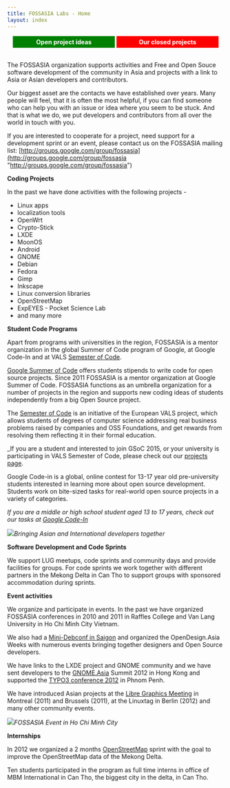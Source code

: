 ```yaml
---
title: FOSSASIA Labs - Home
layout: index
---
```

<div style="overflow: hidden; width: 100%; padding: 0px; text-align: center">
<span onclick="document.location.href = 'ideas.html'" style="min-width:45%;width:45%;display:inline-block;max-width:45%;background-color:green;color:white;margin:0;padding:5px;cursor:pointer;font-weight:bold">Open project ideas</span> 
<span onclick="document.location.href = 'archive.html'" style="min-width:45%;width:45%;display:inline-block;max-width:45%;background-color:red;color:white;margin:0;padding:5px;cursor:pointer;font-weight:bold">Our closed projects</span> 
</div>
<br/>

The FOSSASIA organization supports activities and Free and Open Souce
software development of the community in Asia and projects with a link to Asia
or Asian developers and contributors.

Our biggest asset are the contacts we have established over years. Many
people will feel, that it is often the most helpful, if you can find someone
who can help you with an issue or idea where you seem to be stuck. And that is
what we do, we put developers and contributors from all over the world in touch
with you.

If you are interested to cooperate for a project, need support for a
development sprint or an event, please contact us on the FOSSASIA mailing
list: [http://groups.google.com/group/fossasia](http://groups.google.com/group/fossasia "http://groups.google.com/group/fossasia")

**Coding Projects**

In the past we have done activities with the following projects -

*   Linux apps
*   localization tools
*   OpenWrt
*   Crypto-Stick
*   LXDE
*   MoonOS
*   Android
*   GNOME
*   Debian
*   Fedora
*   Gimp
*   Inkscape
*   Linux conversion libraries
*   OpenStreetMap
*   ExpEYES - Pocket Science Lab
*   and many more

**Student Code Programs**

Apart from programs with universities in the region, FOSSASIA is a mentor
organization in the global Summer of Code program of Google, at Google Code-In
and at VALS [Semester of Code](http://semesterofcode.com/).

[Google Summer of Code](http://google-melange.com) offers
students stipends to write code for open source projects. Since 2011
FOSSASIA is a mentor organization at Google Summer of Code. FOSSASIA functions
as an umbrella organization for a number of projects in the region and supports
new coding ideas of students independently from a big Open Source project.

The [Semester of Code](http://semesterofcode.com/) is an
initiative of the European VALS project, which allows students of degrees of
computer science addressing real business problems raised by companies and OSS
Foundations, and get rewards from resolving them reflecting it in their formal
education.

_If you are a student and interested to join GSoC 2015, or your university is
participating in VALS Semester of Code, please check out our
[projects page](/ideas.html).

Google Code-in is a global, online contest for 13-17 year old pre-university
students interested in learning more about open source development. Students
work on bite-sized tasks for real-world open source projects in a variety of
categories.

_If you are a middle or high school student aged 13 to 17 years, check out our
tasks at
[Google Code-In](http://www.google-melange.com/gci/org/google/gci2014/fossasia)_

![](http://blog.fossasia.org/sites/default/files/DSC_0494_0.JPG)_Bringing Asian and International developers together_

**Software Development and Code Sprints**

We support LUG meetups, code sprints and community days and provide
facilities for groups. For code sprints we work together with different
partners in the Mekong Delta in Can Tho to support groups with sponsored
accommodation during sprints.

**Event activities**

We organize and participate in events. In the past we have organized
FOSSASIA conferences in 2010 and 2011 in Raffles College and Van Lang
University in Ho Chi Minh City Vietnam.

We also had a [Mini-Debconf in
  Saigon](http://wiki.debian.org/DebianVietnam/MiniDebConf2010) and organized the OpenDesign.Asia Weeks with numerous events
bringing together designers and Open Source developers.

We have links to the LXDE project and GNOME community and we have sent
developers to the [GNOME.Asia](http://gnome.asia) Summit 2012
in Hong Kong and supported the [TYPO3
  conference 2012](https://t3con12-asia.typo3.org) in Phnom Penh.

We have introduced Asian projects at the
[Libre Graphics Meeting](http://libregraphicsmeeting.org) in
Montreal (2011) and Brussels (2011), at the Linuxtag in Berlin (2012) and many
other community events.

![](http://blog.fossasia.org/sites/default/files/IMG_0430_0.JPG)_FOSSASIA Event in Ho Chi Minh City_

**Internships**

In 2012 we organized a 2 months [OpenStreetMap](http://openstreetmap.org) sprint with the goal
to improve the OpenStreetMap data of the Mekong Delta.

Ten students participated in the program as full time interns in office of
MBM International in Can Tho, the biggest city in the delta, in Can Tho.
